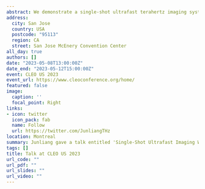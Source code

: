 ```yaml
---
abstract: We demonstrate a single-shot ultrafast terahertz imaging system, by multiplexing an optical probe beam in both the time and spatial-frequency domains, which can capture multiple frames of an optically-opaque transient scene with sub-picosecond temporal resolutions.
address:
  city: San Jose
  country: USA
  postcode: "95113"
  region: CA
  street: San Jose McEnery Convention Center
all_day: true
authors: []
date: "2023-05-08T13:00:00Z"
date_end: "2023-05-12T15:00:00Z"
event: CLEO US 2023
event_url: https://www.cleoconference.org/home/
featured: false
image:
  caption: ''
  focal_point: Right
links:
- icon: twitter
  icon_pack: fab
  name: Follow
  url: https://twitter.com/JunliangTHz
location: Montreal
summary: Junliang gave a talk entitled 'Single-Shot Ultrafast Imaging With Terahertz Radiation' in the 'THz Imaging' session.
tags: []
title: Talk at CLEO US 2023
url_code: ""
url_pdf: ""
url_slides: ""
url_video: ""
---
```


